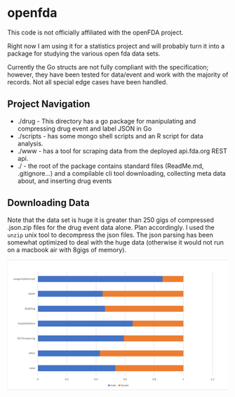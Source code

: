 # openfda
This code is not officially affiliated with the openFDA project.

Right now I am using it for a statistics project and will probably turn it into
a package for studying the various open fda data sets.

Currently the Go structs are not fully compliant with the specification; however,
they have been tested for data/event and work with the majority of records. Not
all special edge cases have been handled.

## Project Navigation
* ./drug - This directory has a go package for manipulating and compressing drug event and label JSON in Go
* ./scripts - has some mongo shell scripts and an R script for data analysis.
* ./www - has a tool for scraping data from the deployed api.fda.org REST api.
* ./ - the root of the package contains standard files (ReadMe.md, .gitignore...) and a compilable cli tool downloading, collecting meta data about, and inserting drug events

## Downloading Data
Note that the data set is huge it is greater than 250 gigs of compressed <filename>.json.zip files for the drug event data alone. Plan accordingly.
I used the `unzip` unix tool to decompress the json files.
The json parsing has been somewhat optimized to deal with the huge data (otherwise it would not run on a macbook air with 8gigs of memory).

![An Example](https://raw.githubusercontent.com/crhntr/openfda/branch/assets/exampleImage.png)
